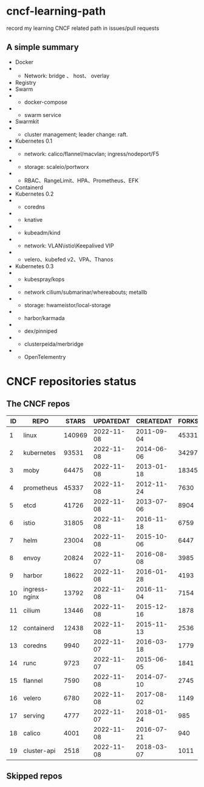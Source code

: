 # cncf-learning-path
record my learning CNCF related path in issues/pull requests

## A simple summary
- Docker
- - Network: bridge 、 host、 overlay
- Registry
- Swarm
- - docker-compose
- - swarm service
- Swarmkit
- - cluster management; leader change: raft.
- Kubernetes 0.1
- - network: calico/flannel/macvlan; ingress/nodeport/F5
- - storage: scaleio/portworx
- - RBAC、RangeLimit、HPA、Prometheus、EFK
- Containerd
- Kubernetes 0.2
- - coredns
- - knative
- - kubeadm/kind
- - network: VLAN\istio\Keepalived VIP
- - velero、kubefed v2、VPA、Thanos
- Kubernetes 0.3
- - kubespray/kops
- - network cilium/submarinar/whereabouts; metallb
- - storage: hwameistor/local-storage
- - harbor/karmada
- - dex/pinniped
- - clusterpeida/merbridge
- - OpenTelementry

# CNCF repositories status
<!--START_SECTION:github_repos-->
## The CNCF repos
| ID |     REPO      | STARS  | UPDATEDAT  | CREATEDAT  | FORKSCOUNT |
|----|---------------|--------|------------|------------|------------|
|  1 | linux         | 140969 | 2022-11-08 | 2011-09-04 |      45331 |
|  2 | kubernetes    |  93531 | 2022-11-08 | 2014-06-06 |      34297 |
|  3 | moby          |  64475 | 2022-11-08 | 2013-01-18 |      18345 |
|  4 | prometheus    |  45337 | 2022-11-08 | 2012-11-24 |       7630 |
|  5 | etcd          |  41726 | 2022-11-08 | 2013-07-06 |       8904 |
|  6 | istio         |  31805 | 2022-11-08 | 2016-11-18 |       6759 |
|  7 | helm          |  23004 | 2022-11-08 | 2015-10-06 |       6447 |
|  8 | envoy         |  20824 | 2022-11-07 | 2016-08-08 |       3985 |
|  9 | harbor        |  18622 | 2022-11-08 | 2016-01-28 |       4193 |
| 10 | ingress-nginx |  13792 | 2022-11-08 | 2016-11-04 |       7154 |
| 11 | cilium        |  13446 | 2022-11-08 | 2015-12-16 |       1878 |
| 12 | containerd    |  12438 | 2022-11-08 | 2015-11-13 |       2536 |
| 13 | coredns       |   9940 | 2022-11-07 | 2016-03-18 |       1779 |
| 14 | runc          |   9723 | 2022-11-07 | 2015-06-05 |       1841 |
| 15 | flannel       |   7590 | 2022-11-08 | 2014-07-10 |       2745 |
| 16 | velero        |   6780 | 2022-11-08 | 2017-08-02 |       1149 |
| 17 | serving       |   4777 | 2022-11-07 | 2018-01-24 |        985 |
| 18 | calico        |   4001 | 2022-11-08 | 2016-07-21 |        940 |
| 19 | cluster-api   |   2518 | 2022-11-08 | 2018-03-07 |       1011 |



## Skipped repos
<!--END_SECTION:github_repos-->
